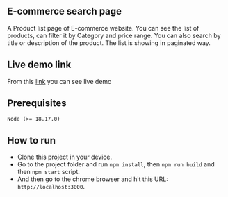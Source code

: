 ## E-commerce search page

A Product list page of E-commerce website. You can see the list of products, can filter it by Category and price range. You can also search by title or description of the product. The list is showing in paginated way.

## Live demo link
From this [link](https://ecommerce-search-qzeqhuu14-shahmahdi11gmailcoms-projects.vercel.app) you can see live demo

## Prerequisites

```
Node (>= 18.17.0)
```

## How to run

- Clone this project in your device.
- Go to the project folder and run ``` npm install ```, then ``` npm run build ``` and then ``` npm start ``` script.
- And then go to the chrome browser and hit this URL: ``` http://localhost:3000 ```.


